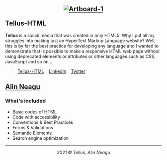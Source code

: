 ## <p align="center"><a href="https://alinneagu2004.github.io/Tellus-HTML/"><img src="https://i.ibb.co/G7b1LHz/Artboard-1.png" alt="Artboard-1" border="0"></a></p>Tellus-HTML

**Tellus** is a social media that was created in only HTML5. Why I put all my struggles into making just an HyperText Markup Language website? Well, this is by far the best practice for developing any language and I wanted to demonstrate that is possible to make a responsive HTML web page without using deprecated elements or attributes or other languages such as CSS, JavaScript and so on...

> <p><a href="https://alinneagu2004.github.io/Tellus-HTML/">Tellus-HTML</a>&nbsp;&nbsp;&nbsp;&nbsp;<a href="https://www.linkedin.com/in/alinneagu/">LinkedIn</a>&nbsp;&nbsp;&nbsp;&nbsp;<a href="https://twitter.com/AlinNeagu2004/">Twitter</a></p>
[Alin Neagu](mailto:alinneagu10@gmail.com?subject=[GitHub]%20Source%20Han%20Sans)
---

### What's included

+ Basic codes of HTML
+ Code with accessibility
+ Conventions & Best Practices
+ Forms & Validations
+ Semantic Elements
+ Search engine optimization

---

<p align="center"><em>2021 &copy; Tellus, Alin Neagu</em></p>

